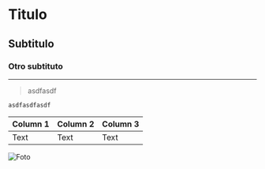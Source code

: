# Titulo
## Subtitulo
### Otro subtituto

----------------


> asdfasdf
> 

```
asdfasdfasdf
```


| Column 1 | Column 2 | Column 3 |
| -------- | -------- | -------- |
| Text     | Text     | Text     |

![Foto](https://assets.trome.pe/files/ec_article_multimedia_gallery/uploads/2018/04/17/5ad609d27c1a7.jpeg)

